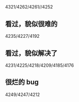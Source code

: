 ##

4321/4262/4261//4252

## 看过，貌似很难的

4235/4227/4192

## 看过，貌似解决了

4231/4225/4218/4209/4185/4176

## 很烂的 bug

4249/4247/4212
